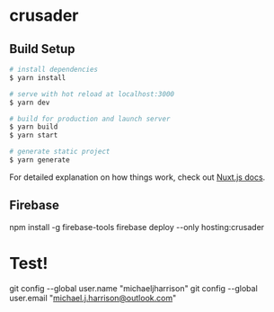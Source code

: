 # crusader

## Build Setup

```bash
# install dependencies
$ yarn install

# serve with hot reload at localhost:3000
$ yarn dev

# build for production and launch server
$ yarn build
$ yarn start

# generate static project
$ yarn generate
```

For detailed explanation on how things work, check out [Nuxt.js docs](https://nuxtjs.org).

## Firebase

<!-- The core Firebase JS SDK is always required and must be listed first -->
<script src="/__/firebase/8.2.3/firebase-app.js"></script>

<!-- TODO: Add SDKs for Firebase products that you want to use
     https://firebase.google.com/docs/web/setup#available-libraries -->
<script src="/__/firebase/8.2.3/firebase-analytics.js"></script>

<!-- Initialize Firebase -->
<script src="/__/firebase/init.js"></script>

npm install -g firebase-tools
firebase deploy --only hosting:crusader

# Test!

git config --global user.name "michaeljharrison"
git config --global user.email "michael.j.harrison@outlook.com"
